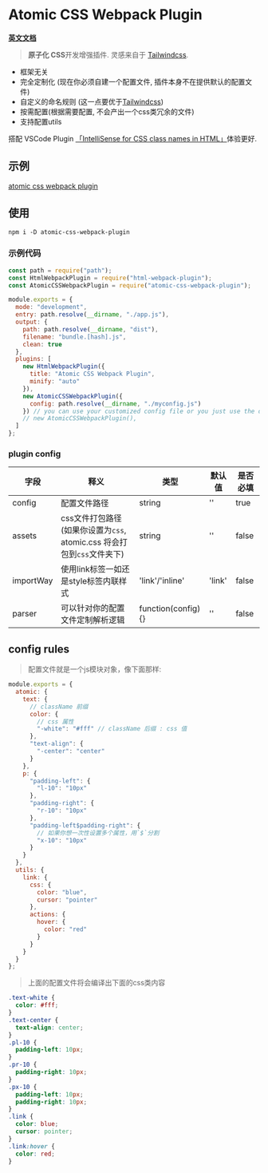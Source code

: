 # Atomic CSS Webpack Plugin

**[英文文档](./README.md)**

> **原子化 CSS**开发增强插件. 灵感来自于 [Tailwindcss](https://www.tailwindcss.cn/).

- 框架无关
- 完全定制化 (现在你必须自建一个配置文件, 插件本身不在提供默认的配置文件)
- 自定义的命名规则 (这一点要优于[Tailwindcss](https://www.tailwindcss.cn/))
- 按需配置(根据需要配置, 不会产出一个css类冗余的文件)
- 支持配置utils

搭配 VSCode Plugin [「IntelliSense for CSS class names in HTML」](https://marketplace.visualstudio.com/items?itemName=Zignd.html-css-class-completion)体验更好.

## 示例

[atomic css webpack plugin](https://atomic-css-webpack-plugin.vercel.app/)

## 使用

`npm i -D atomic-css-webpack-plugin`

### 示例代码

```javascript
const path = require("path");
const HtmlWebpackPlugin = require("html-webpack-plugin");
const AtomicCSSWebpackPlugin = require("atomic-css-webpack-plugin");

module.exports = {
  mode: "development",
  entry: path.resolve(__dirname, "./app.js"),
  output: {
    path: path.resolve(__dirname, "dist"),
    filename: "bundle.[hash].js",
    clean: true
  },
  plugins: [
    new HtmlWebpackPlugin({
      title: "Atomic CSS Webpack Plugin",
      minify: "auto"
    }),
    new AtomicCSSWebpackPlugin({
      config: path.resolve(__dirname, "./myconfig.js")
    }) // you can use your customized config file or you just use the default config
    // new AtomicCSSWebpackPlugin(),
  ]
};
```

### plugin config

| 字段     | 释义                                                                     | 类型               | 默认值 | 是否必填 |
| --------- | --------------------------------------------------------------------------- | ------------------ | ------- | -------- |
| config    | 配置文件路径                                                            | string             | ''      | true     |
| assets    | css文件打包路径 (如果你设置为`css`, atomic.css 将会打包到`css`文件夹下) | string             | ''      | false    |
| importWay | 使用link标签一如还是style标签内联样式                                            | 'link'/'inline'    | 'link'  | false    |
| parser    | 可以针对你的配置文件定制解析逻辑                               | function(config){} | ''      | false    |

## config rules

> 配置文件就是一个js模块对象，像下面那样:

```javascript
module.exports = {
  atomic: {
    text: {
      // className 前缀
      color: {
        // css 属性
        "-white": "#fff" // className 后缀 : css 值
      },
      "text-align": {
        "-center": "center"
      }
    },
    p: {
      "padding-left": {
        "l-10": "10px"
      },
      "padding-right": {
        "r-10": "10px"
      },
      "padding-left$padding-right": {
        // 如果你想一次性设置多个属性，用`$`分割
        "x-10": "10px"
      }
    }
  },
  utils: {
    link: {
      css: {
        color: "blue",
        cursor: "pointer"
      },
      actions: {
        hover: {
          color: "red"
        }
      }
    }
  }
};
```

> 上面的配置文件将会编译出下面的css类内容

```css
.text-white {
  color: #fff;
}
.text-center {
  text-align: center;
}
.pl-10 {
  padding-left: 10px;
}
.pr-10 {
  padding-right: 10px;
}
.px-10 {
  padding-left: 10px;
  padding-right: 10px;
}
.link {
  color: blue;
  cursor: pointer;
}
.link:hover {
  color: red;
}
```
